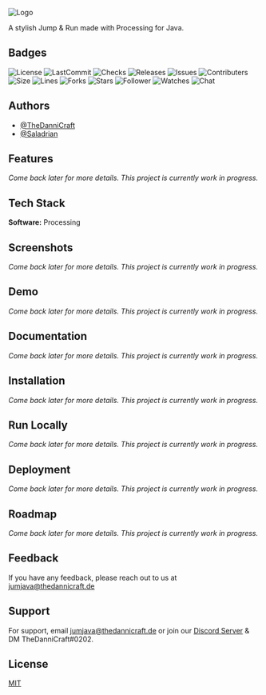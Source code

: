 ![Logo](https://i.imgur.com/RTeBsHi.png)

A stylish Jump & Run made with Processing for Java. 

## Badges
![License](https://img.shields.io/github/license/TheDanniCraft/jumjava?style=for-the-badge)
![LastCommit](https://img.shields.io/github/last-commit/thedannicraft/jumjava?style=for-the-badge)
![Checks](https://img.shields.io/github/checks-status/thedannicraft/jumjava/main?style=for-the-badge)
![Releases](https://img.shields.io/github/v/release/thedannicraft/jumjava?include_prereleases&style=for-the-badge)
![Issues](https://img.shields.io/github/issues/TheDanniCraft/jumjava?style=for-the-badge)
![Contributers](https://img.shields.io/github/contributors/thedannicraft/jumjava?style=for-the-badge)
![Size](https://img.shields.io/github/repo-size/thedannicraft/jumjava?style=for-the-badge)
![Lines](https://img.shields.io/tokei/lines/github/thedannicraft/jumjava?style=for-the-badge)
![Forks](https://img.shields.io/github/forks/TheDanniCraft/jumjava?style=for-the-badge)
![Stars](https://img.shields.io/github/stars/TheDanniCraft/jumjava?style=for-the-badge)
![Follower](https://img.shields.io/github/followers/thedannicraft?style=for-the-badge)
![Watches](https://img.shields.io/github/watchers/thedannicraft/jumjava?style=for-the-badge)
![Chat](https://img.shields.io/discord/820711921158062120?style=for-the-badge)

## Authors

* [@TheDanniCraft](https://www.github.com/thedannicraft)
* [@Saladrian](https://github.com/saladrian)


## Features

*Come back later for more details. This project is currently work in progress.*

## Tech Stack

**Software:** Processing

## Screenshots

*Come back later for more details. This project is currently work in progress.*

## Demo

*Come back later for more details. This project is currently work in progress.*

## Documentation

*Come back later for more details. This project is currently work in progress.*

## Installation

*Come back later for more details. This project is currently work in progress.*

## Run Locally

*Come back later for more details. This project is currently work in progress.*

## Deployment

*Come back later for more details. This project is currently work in progress.*

## Roadmap

*Come back later for more details. This project is currently work in progress.*

## Feedback

If you have any feedback, please reach out to us at jumjava@thedannicraft.de

## Support

For support, email jumjava@thedannicraft.de or join our [Discord Server](https://discord.gg/deutsch) & DM TheDanniCraft#0202.

## License

[MIT](https://choosealicense.com/licenses/mit/)
